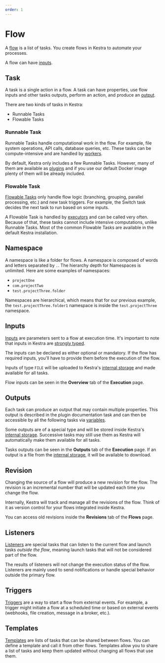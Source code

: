 ```yaml
---
order: 1
---
```


# Flow

A [flow](../developer-guide/flow) is a list of tasks. You create flows in Kestra to automate your processes.

A flow can have [inputs](#inputs).


## Task

A task is a single action in a flow. A task can have properties, use flow inputs and other tasks outputs, perform an action, and produce an [output](#outputs).

There are two kinds of tasks in Kestra:
- Runnable Tasks 
- Flowable Tasks


### Runnable Task 

Runnable Tasks handle computational work in the flow. For example, file system operations, API calls, database queries, etc. These tasks can be compute-intensive and are handled by [workers](../architecture/#worker). 

By default, Kestra only includes a few Runnable Tasks. However, many of them are available as [plugins](../../plugins/) and if you use our default Docker image plenty of them will be already included.


### Flowable Task

[Flowable Tasks](../developer-guide/flowable) only handle flow logic (branching, grouping, parallel processing, etc.) and new task triggers. For example, the Switch task decides the next task to run based on some inputs. 

A Flowable Task is handled by [executors](../architecture/#executor) and can be called very often. Because of that, these tasks cannot include intensive computations, unlike Runnable Tasks. Most of the common Flowable Tasks are available in the default Kestra installation. 


## Namespace

A namespace is like a folder for flows. A namespace is composed of words and letters separated by `.`. The hierarchy depth for Namespaces is unlimited. Here are some examples of namespaces:
- `projectOne`
- `com.projectTwo`
- `test.projectThree.folder`

Namespaces are hierarchical, which means that for our previous example, the `test.projectThree.folder1` namespace is inside the `test.projectThree` namespace.


## Inputs 

[Inputs](../developer-guide/inputs) are parameters sent to a flow at execution time. It's important to note that inputs in Kestra are [strongly typed](../developer-guide/inputs/#input-types).

The inputs can be declared as either optional or mandatory. If the flow has required inputs, you'll have to provide them before the execution of the flow.

Inputs of type `FILE` will be uploaded to Kestra's [internal storage](../architecture/#the-internal-storage) and made available for all tasks.

Flow inputs can be seen in the **Overview** tab of the **Execution** page.

## Outputs

Each task can produce an output that may contain multiple properties. This output is described in the plugin documentation task and can then be accessible by all the following tasks via [variables](../developer-guide/variables/basic-usage.md).

Some outputs are of a special type and will be stored inside Kestra's [internal storage](../architecture/#the-internal-storage). Successive tasks may still use them as Kestra will automatically make them available for all tasks.

Tasks outputs can be seen in the **Outputs** tab of the **Execution** page. If an output is a file from the [internal storage](../architecture/#the-internal-storage), it will be available to download.


## Revision

Changing the source of a flow will produce a new revision for the flow. The revision is an incremental number that will be updated each time you change the flow. 

Internally, Kestra will track and manage all the revisions of the flow. Think of it as version control for your flows integrated inside Kestra.

You can access old revisions inside the **Revisions** tab of the **Flows** page.


## Listeners

[Listeners](../developer-guide/listeners) are special tasks that can listen to the current flow and launch tasks *outside the flow*, meaning launch tasks that will not be considered part of the flow.

The results of listeners will not change the execution status of the flow. Listeners are mainly used to send notifications or handle special behavior outside the primary flow.


## Triggers

[Triggers](../developer-guide/triggers) are a way to start a flow from external events. For example, a trigger might initiate a flow at a scheduled time or based on external events (webhooks, file creation, message in a broker, etc.).


## Templates

[Templates](../developer-guide/templates) are lists of tasks that can be shared between flows. You can define a template and call it from other flows. Templates allow you to share a list of tasks and keep them updated without changing all flows that use them.
